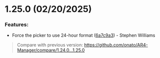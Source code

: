 # 1.25.0 (02/20/2025)

### Features:
- Force the picker to use 24-hour format ([6a7c9a3](https://github.com/onato/AR4-Manager/commit/6a7c9a38de91441b7b1409e3c6147b9148eeb8e0)) - Stephen Williams

> Compare with previous version: https://github.com/onato/AR4-Manager/compare/1.24.0...1.25.0
